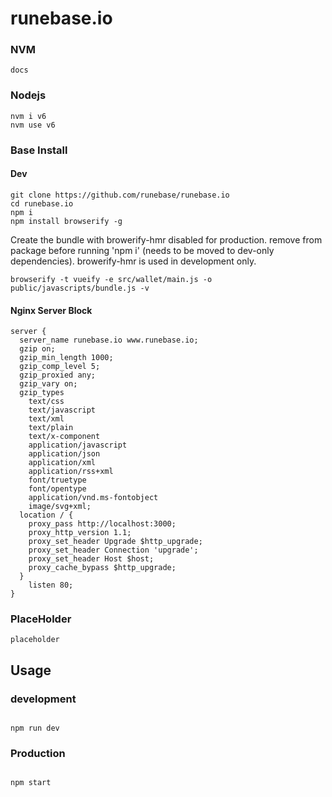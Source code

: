 # runebase.io

### NVM
```
docs

```
### Nodejs
```
nvm i v6
nvm use v6

```
### Base Install

#### Dev
```
git clone https://github.com/runebase/runebase.io
cd runebase.io
npm i
npm install browserify -g

```

Create the bundle with browerify-hmr disabled for production. remove from package before running 'npm i' (needs to be moved to dev-only dependencies). browerify-hmr is used in development only.
```
browserify -t vueify -e src/wallet/main.js -o public/javascripts/bundle.js -v
```

#### Nginx Server Block
```
server {
  server_name runebase.io www.runebase.io;
  gzip on;
  gzip_min_length 1000;
  gzip_comp_level 5;
  gzip_proxied any;
  gzip_vary on;
  gzip_types
    text/css
    text/javascript
    text/xml
    text/plain
    text/x-component
    application/javascript
    application/json
    application/xml
    application/rss+xml
    font/truetype
    font/opentype
    application/vnd.ms-fontobject
    image/svg+xml;
  location / {
    proxy_pass http://localhost:3000;
    proxy_http_version 1.1;
    proxy_set_header Upgrade $http_upgrade;
    proxy_set_header Connection 'upgrade';
    proxy_set_header Host $host;
    proxy_cache_bypass $http_upgrade;
  }
    listen 80;
}

```

### PlaceHolder

```
placeholder

```

## Usage

### development

```

npm run dev

```
### Production

```

npm start

```
